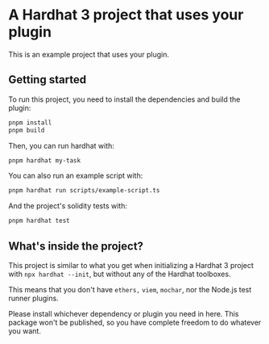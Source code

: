 # A Hardhat 3 project that uses your plugin

This is an example project that uses your plugin.

## Getting started

To run this project, you need to install the dependencies and build the plugin:

```sh
pnpm install
pnpm build
```

Then, you can run hardhat with:

```sh
pnpm hardhat my-task
```

You can also run an example script with:

```sh
pnpm hardhat run scripts/example-script.ts
```

And the project's solidity tests with:

```sh
pnpm hardhat test
```

## What's inside the project?

This project is similar to what you get when initializing a Hardhat 3 project with `npx hardhat --init`, but without any of the Hardhat toolboxes.

This means that you don't have `ethers,` `viem`, `mochar`, nor the Node.js test runner plugins.

Please install whichever dependency or plugin you need in here. This package won't be published, so you have complete freedom to do whatever you want.
